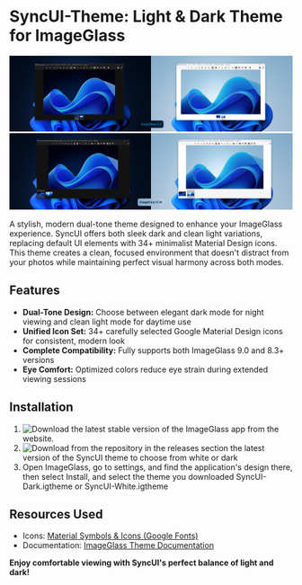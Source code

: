 # SyncUI-Theme: Light & Dark Theme for ImageGlass

![screenshot](https://github.com/mdapm9di/SyncUI-Theme/blob/main/preview-9.0.png)
![screenshot](https://github.com/mdapm9di/SyncUI-Theme/blob/main/preview-8.3+.png)

A stylish, modern dual-tone theme designed to enhance your ImageGlass experience. SyncUI offers both sleek dark and clean light variations, replacing default UI elements with 34+ minimalist Material Design icons. This theme creates a clean, focused environment that doesn't distract from your photos while maintaining perfect visual harmony across both modes.
## Features
- **Dual-Tone Design:** Choose between elegant dark mode for night viewing and clean light mode for daytime use
- **Unified Icon Set:** 34+ carefully selected Google Material Design icons for consistent, modern look
- **Complete Compatibility:** Fully supports both ImageGlass 9.0 and 8.3+ versions
- **Eye Comfort:** Optimized colors reduce eye strain during extended viewing sessions
## Installation
1. ![Download](https://imageglass.org/release/imageglass-9-3-2-520-59) the latest stable version of the ImageGlass app from the website.
2. ![Download](https://github.com/mdapm9di/SyncUI-Theme/releases) from the repository in the releases section the latest version of the SyncUI theme to choose from white or dark
3. Open ImageGlass, go to settings, and find the application's design there, then select Install, and select the theme you downloaded SyncUI-Dark.igtheme or SyncUI-White.igtheme
## Resources Used
* Icons: [Material Symbols & Icons (Google Fonts)](https://fonts.google.com/icons)
* Documentation: [ImageGlass Theme Documentation](https://ImageGlass.org/docs)

**Enjoy comfortable viewing with SyncUI's perfect balance of light and dark!**

